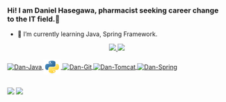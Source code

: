 ### Hi! I am Daniel Hasegawa, pharmacist seeking career change to the IT field.👋

- 🌱 I’m currently learning Java, Spring Framework.

<div align="center">
  <a href="https://github.com/danhasegawa">
  <img height="145em" src="https://github-readme-stats.vercel.app/api?username=danhasegawa&show_icons=true&theme=dracula&include_all_commits=true&count_private=true"/>
  <img height="145em" src="https://github-readme-stats.vercel.app/api/top-langs/?username=danhasegawa&layout=compact&langs_count=7&theme=dracula"/>
</div>
</div>
<div style="display: inline_block"><br>
  <img align="center" alt="Dan-Java" height="35" width="40" src="https://cdn.jsdelivr.net/gh/devicons/devicon/icons/java/java-original.svg">
  <img align="center" alt="Dan-Python" height="35" width="40" src="https://raw.githubusercontent.com/devicons/devicon/master/icons/python/python-original.svg">
 <img align="center" alt="Dan-Git" height="35" width="40" src="https://cdn.jsdelivr.net/gh/devicons/devicon/icons/git/git-original.svg">
 <img align="center" alt="Dan-Tomcat" height="35" width="40" src="https://cdn.jsdelivr.net/gh/devicons/devicon/icons/tomcat/tomcat-original-wordmark.svg">
 <img align="center" alt="Dan-Spring" height="35" width="40" src="https://cdn.jsdelivr.net/gh/devicons/devicon/icons/spring/spring-original-wordmark.svg">
</div>

##

<div> 
    <a href="https://www.linkedin.com/in/daniel-ihy-hasegawa-812a9437/" target="_blank"><img src="https://img.shields.io/badge/-LinkedIn-%230077B5?style=for-the-badge&logo=linkedin&logoColor=white" target="_blank"></a> 
   <a href = "mailto:dan_hasegawa@hotmail.com"><img src="https://img.shields.io/badge/Microsoft_Outlook-0078D4?style=for-the-badge&logo=microsoft-outlook&logoColor=white" target="_blank"></a>
   

</div>
